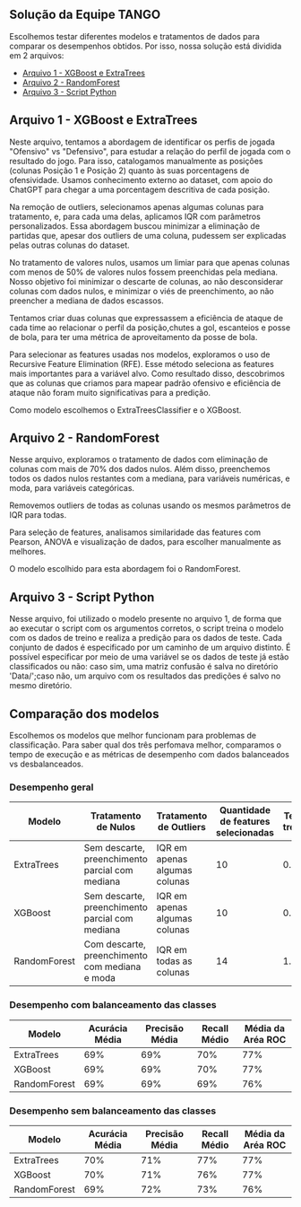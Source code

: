 ## Solução da Equipe TANGO

Escolhemos testar diferentes modelos e tratamentos de dados para comparar os desempenhos obtidos. Por isso, nossa solução está dividida em 2 arquivos:

- [Arquivo 1 - XGBoost e ExtraTrees](https://github.com/AbraaoCG/PS-2025.1_tango/blob/main/Solucao_equipe_Tango/Desafio_Analytica_Colab_sol2.ipynb)
- [Arquivo 2 - RandomForest](https://github.com/AbraaoCG/PS-2025.1_tango/blob/main/Solucao_equipe_Tango/Desafio_Analytica_Colab_sol1.ipynb)
- [Arquivo 3 - Script Python](https://github.com/AbraaoCG/PS-2025.1_tango/blob/main/Solucao_equipe_Tango/script_train_pred.py)


## Arquivo 1 - XGBoost e ExtraTrees

Neste arquivo, tentamos a abordagem de identificar os perfis de jogada "Ofensivo" vs "Defensivo", para estudar a relação do perfil de jogada com o resultado do jogo. Para isso, catalogamos manualmente as posições (colunas Posição 1 e Posição 2) quanto às suas porcentagens de ofensividade. Usamos conhecimento externo ao dataset, com apoio do ChatGPT para chegar a uma porcentagem descritiva de cada posição.

Na remoção de outliers, selecionamos apenas algumas colunas para tratamento, e, para cada uma delas, aplicamos IQR com parâmetros personalizados. Essa abordagem buscou minimizar a eliminação de partidas que, apesar dos outliers de uma coluna, pudessem ser explicadas pelas outras colunas do dataset.

No tratamento de valores nulos, usamos um limiar para que apenas colunas com menos de 50% de valores nulos fossem preenchidas pela mediana. Nosso objetivo foi minimizar o descarte de colunas, ao não desconsiderar colunas com dados nulos, e minimizar o viés de preenchimento, ao não preencher a mediana de dados escassos.

Tentamos criar duas colunas que expressassem a eficiência de ataque de cada time ao relacionar o perfil da posição,chutes a gol, escanteios e posse de bola, para ter uma métrica de aproveitamento da posse de bola.

Para selecionar as features usadas nos modelos, exploramos o uso de Recursive Feature Elimination (RFE). Esse método seleciona as features mais importantes para a variável alvo. Como resultado disso, descobrimos que as colunas que criamos para mapear padrão ofensivo e eficiência de ataque não foram muito significativas para a predição.

Como modelo escolhemos o ExtraTreesClassifier e o XGBoost.


## Arquivo 2 - RandomForest

Nesse arquivo, exploramos o tratamento de dados com eliminação de colunas com mais de 70% dos dados nulos. Além disso, preenchemos todos os dados nulos restantes com a mediana, para variáveis numéricas, e moda, para variáveis categóricas.

Removemos outliers de todas as colunas usando os mesmos parâmetros de IQR para todas.

Para seleção de features, analisamos similaridade das features com Pearson, ANOVA e visualização de dados, para escolher manualmente as melhores.

O modelo escolhido para esta abordagem foi o RandomForest.

## Arquivo 3 - Script Python

Nesse arquivo, foi utilizado o modelo presente no arquivo 1, de forma que ao executar o script com os argumentos corretos, o script treina o modelo com os dados de treino e realiza a predição para os dados de teste. Cada conjunto de dados é especificado por um caminho de um arquivo distinto. É possível especificar por meio de uma variável se os dados de teste já estão classificados ou não: caso sim, uma matriz confusão é salva no diretório 'Data/';caso não, um arquivo com os resultados das predições é salvo no mesmo diretório.


## Comparação dos modelos

Escolhemos os modelos que melhor funcionam para problemas de classificação. Para saber qual dos três perfomava melhor, comparamos o tempo de execução e as métricas de desempenho com dados balanceados vs desbalanceados.

### Desempenho geral

|Modelo|Tratamento de Nulos|Tratamento de Outliers| Quantidade de features selecionadas|  Tempo de 1 treinamento|
|---|---|---|---|---|
|ExtraTrees|Sem descarte, preenchimento parcial com mediana|IQR em apenas algumas colunas|10| 0.39s |
|XGBoost|Sem descarte, preenchimento parcial com mediana|IQR em apenas algumas colunas|10|0.15s|
|RandomForest|Com descarte, preenchimento com mediana e moda|IQR em todas as colunas|14|1.57s|

### Desempenho com balanceamento das classes

|Modelo| Acurácia Média| Precisão Média | Recall Médio | Média da Aréa ROC |
|---|---|---|---|---|
|ExtraTrees| 69% | 69% | 70% | 77% |
|XGBoost| 69% | 69% | 70% | 77%|
|RandomForest| 69% | 69% | 69% |76% |


### Desempenho sem balanceamento das classes

|Modelo| Acurácia Média| Precisão Média | Recall Médio | Média da Aréa ROC |
|---|---|---|---|---|
|ExtraTrees| 70% | 71% | 77% | 77% |
|XGBoost| 70% | 71% | 76% | 77%|
|RandomForest| 69% | 72% | 73% |76% |